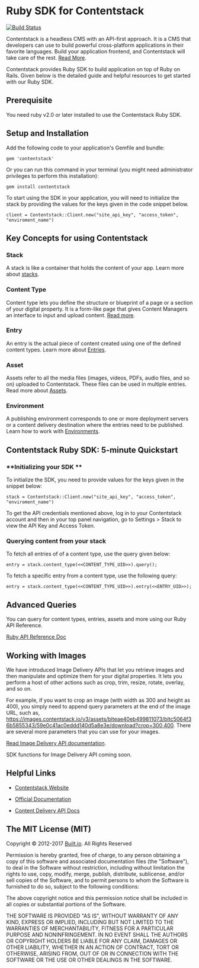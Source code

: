 # **Ruby SDK for Contentstack**

[![Build Status](https://travis-ci.org/notonthehighstreet/contentstack-ruby.svg?branch=master)](https://travis-ci.org/notonthehighstreet/contentstack-ruby)

Contentstack is a headless CMS with an API-first approach. It is a CMS that developers can use to build powerful cross-platform applications in their favorite languages. Build your application frontend, and Contentstack will take care of the rest. [Read More](https://www.contentstack.com/).

Contentstack provides Ruby SDK to build application on top of Ruby on Rails. Given below is the detailed guide and helpful resources to get started with our Ruby SDK.

## **Prerequisite**

You need ruby v2.0 or later installed to use the Contentstack Ruby SDK.

## **Setup and Installation**

Add the following code to your application's Gemfile and bundle:

    gem 'contentstack'

Or you can run this command in your terminal (you might need administrator privileges to perform this installation):

    gem install contentstack

To start using the SDK in your application, you will need to initialize the stack by providing the values for the keys given in the code snippet below.

    client = Contentstack::Client.new("site_api_key", "access_token", "enviroment_name")

## **Key Concepts for using Contentstack**

### **Stack**

A stack is like a container that holds the content of your app. Learn more about [stacks](https://www.contentstack.com/docs/guide/stack).

### **Content Type**

Content type lets you define the structure or blueprint of a page or a section of your digital property. It is a form-like page that gives Content Managers an interface to input and upload content. [Read more](https://www.contentstack.com/docs/guide/content-types).

### **Entry**

An entry is the actual piece of content created using one of the defined content types. Learn more about [Entries](https://www.contentstack.com/docs/guide/content-management#working-with-entries).

### **Asset**

Assets refer to all the media files (images, videos, PDFs, audio files, and so on) uploaded to Contentstack. These files can be used in multiple entries. Read more about [Assets](https://www.contentstack.com/docs/guide/content-management#working-with-assets).

### **Environment**

A publishing environment corresponds to one or more deployment servers or a content delivery destination where the entries need to be published. Learn how to work with [Environments](https://www.contentstack.com/docs/guide/environments).

## **Contentstack Ruby SDK: 5-minute Quickstart**

### **Initializing your SDK **

To initialize the SDK, you need to provide values for the keys given in the snippet below:

    stack = Contentstack::Client.new("site_api_key", "access_token", "enviroment_name")

To get the API credentials mentioned above, log in to your Contentstack account and then in your top panel navigation, go to Settings > Stack to view the API Key and Access Token.

### **Querying content from your stack**

To fetch all entries of of a content type, use the query given below:

    entry = stack.content_type(<<CONTENT_TYPE_UID>>).query();

To fetch a specific entry from a content type, use the following query:

    entry = stack.content_type(<<CONTENT_TYPE_UID>>).entry(<<ENTRY_UID>>);

## **Advanced Queries**

You can query for content types, entries, assets and more using our Ruby API Reference.

[Ruby API Reference Doc](http://www.rubydoc.info/gems/contentstack)

## **Working with Images**

We have introduced Image Delivery APIs that let you retrieve images and then manipulate and optimize them for your digital properties. It lets you perform a host of other actions such as crop, trim, resize, rotate, overlay, and so on.

For example, if you want to crop an image (with width as 300 and height as 400), you simply need to append query parameters at the end of the image URL, such as, https://images.contentstack.io/v3/assets/blteae40eb499811073/bltc5064f36b5855343/59e0c41ac0eddd140d5a8e3e/download?crop=300,400. There are several more parameters that you can use for your images.

[Read Image Delivery API documentation](https://www.contentstack.com/docs/apis/image-delivery-api/).

SDK functions for Image Delivery API coming soon.

## **Helpful Links**

* [Contentstack Website](https://www.contentstack.com)

* [Official Documentation](http://contentstack.com/docs)

* [Content Delivery API Docs](https://contentstack.com/docs/apis/content-delivery-api/)

## **The MIT License (MIT)**

Copyright © 2012-2017 [Built.io](https://www.built.io/). All Rights Reserved

Permission is hereby granted, free of charge, to any person obtaining a copy of this software and associated documentation files (the "Software"), to deal in the Software without restriction, including without limitation the rights to use, copy, modify, merge, publish, distribute, sublicense, and/or sell copies of the Software, and to permit persons to whom the Software is furnished to do so, subject to the following conditions:

The above copyright notice and this permission notice shall be included in all copies or substantial portions of the Software.

THE SOFTWARE IS PROVIDED "AS IS", WITHOUT WARRANTY OF ANY KIND, EXPRESS OR IMPLIED, INCLUDING BUT NOT LIMITED TO THE WARRANTIES OF MERCHANTABILITY, FITNESS FOR A PARTICULAR PURPOSE AND NONINFRINGEMENT. IN NO EVENT SHALL THE AUTHORS OR COPYRIGHT HOLDERS BE LIABLE FOR ANY CLAIM, DAMAGES OR OTHER LIABILITY, WHETHER IN AN ACTION OF CONTRACT, TORT OR OTHERWISE, ARISING FROM, OUT OF OR IN CONNECTION WITH THE SOFTWARE OR THE USE OR OTHER DEALINGS IN THE SOFTWARE.
